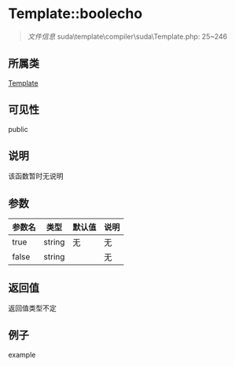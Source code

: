 # Template::boolecho



> *文件信息* suda\template\compiler\suda\Template.php: 25~246

## 所属类 

[Template](../Template.md)

## 可见性

 public 

## 说明

该函数暂时无说明


## 参数


| 参数名 | 类型 | 默认值 | 说明 |
|--------|-----|-------|-------|
| true |  string | 无 | 无 |
| false |  string |  | 无 |



## 返回值

返回值类型不定


## 例子

example